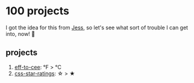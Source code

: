 # 100 projects

I got the idea for this from [Jess](https://github.com/jessabean/100-javascript-projects), so let's see what sort of trouble I can get into, now! :tada:


## projects

1. [eff-to-cee](https://github.com/dotsara/eff-to-cee): °F > °C
2. [css-star-ratings](https://github.com/dotsara/css-star-ratings): &#9734; > &#9733;
